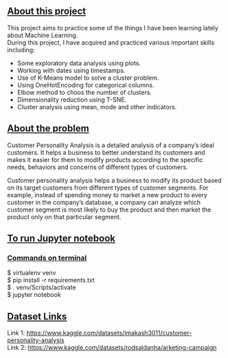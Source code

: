 ## <ins>About this project</ins>
This project aims to practice some of the things I have been learning lately about Machine Learning.  
During this project, I have acquired and practiced various important skills including:
<ul>
    <li>Some exploratory data analysis using plots.</li>
    <li>Working with dates using timestamps.</li>
    <li>Use of K-Means model to solve a cluster problem.</li>
    <li>Using OneHotEncoding for categorical columns.</li>
    <li>Elbow method to choos the number of clusters.</li>
    <li>Dimensionality reduction using T-SNE.</li>
    <li>Cluster analysis using mean, mode and other indicators.</li>
</ul>

## <ins>About the problem</ins>
Customer Personality Analysis is a detailed analysis of a company’s ideal customers. It helps a business to better understand its customers and makes it easier for them to modify products according to the specific needs, behaviors and concerns of different types of customers.

Customer personality analysis helps a business to modify its product based on its target customers from different types of customer segments. For example, instead of spending money to market a new product to every customer in the company’s database, a company can analyze which customer segment is most likely to buy the product and then market the product only on that particular segment.


## <ins>To run Jupyter notebook</ins>
### <ins>Commands on terminal</ins>
\$ virtualenv venv <br>
\$ pip install -r requirements.txt <br>
\$ . venv/Scripts/activate <br>
\$ jupyter notebook 

## <ins>Dataset Links</ins>
Link 1: https://www.kaggle.com/datasets/imakash3011/customer-personality-analysis <br>
Link 2: https://www.kaggle.com/datasets/rodsaldanha/arketing-campaign